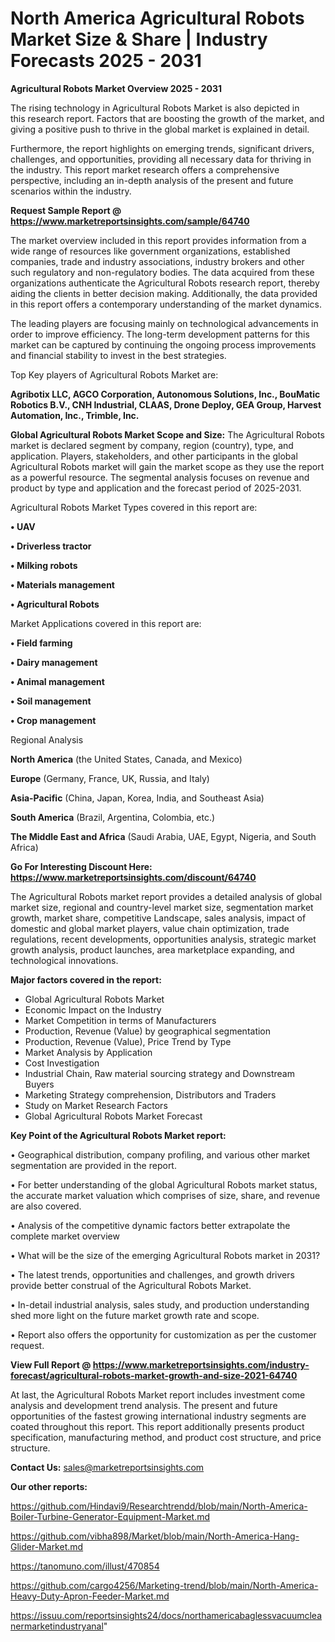 # North America Agricultural Robots Market Size & Share | Industry Forecasts 2025 - 2031

<Strong> Agricultural Robots Market Overview 2025 - 2031</strong>

The rising technology in Agricultural Robots Market is also depicted in this research report. Factors that are boosting the growth of the market, and giving a positive push to thrive in the global market is explained in detail.

Furthermore, the report highlights on emerging trends, significant drivers, challenges, and opportunities, providing all necessary data for thriving in the industry. This report market research offers a comprehensive perspective, including an in-depth analysis of the present and future scenarios within the industry.

<strong>Request Sample Report @ <a href=https://www.marketreportsinsights.com/sample/64740>https://www.marketreportsinsights.com/sample/64740</a></strong>

The market overview included in this report provides information from a wide range of resources like government organizations, established companies, trade and industry associations, industry brokers and other such regulatory and non-regulatory bodies. The data acquired from these organizations authenticate the Agricultural Robots research report, thereby aiding the clients in better decision making. Additionally, the data provided in this report offers a contemporary understanding of the market dynamics.

The leading players are focusing mainly on technological advancements in order to improve efficiency. The long-term development patterns for this market can be captured by continuing the ongoing process improvements and financial stability to invest in the best strategies.

Top Key players of Agricultural Robots Market are:

<strong>Agribotix LLC, AGCO Corporation, Autonomous Solutions, Inc., BouMatic Robotics B.V., CNH Industrial, CLAAS, Drone Deploy, GEA Group, Harvest Automation, Inc., Trimble, Inc.</strong>

<strong><b>Global Agricultural Robots Market Scope and Size:</b></strong>
The Agricultural Robots market is declared segment by company, region (country), type, and application. Players, stakeholders, and other participants in the global Agricultural Robots market will gain the market scope as they use the report as a powerful resource. The segmental analysis focuses on revenue and product by type and application and the forecast period of 2025-2031.

Agricultural Robots Market Types covered in this report are:

<strong>• UAV

• Driverless tractor

• Milking robots

• Materials management

• Agricultural Robots</strong>

Market Applications covered in this report are:

<strong>• Field farming

• Dairy management

• Animal management

• Soil management

• Crop management</strong> 

Regional Analysis

<strong>North America</strong> (the United States, Canada, and Mexico)

<strong>Europe</strong> (Germany, France, UK, Russia, and Italy)

<strong>Asia-Pacific</strong> (China, Japan, Korea, India, and Southeast Asia)

<strong>South America</strong> (Brazil, Argentina, Colombia, etc.)

<strong>The Middle East and Africa</strong> (Saudi Arabia, UAE, Egypt, Nigeria, and South Africa)

<strong>Go For Interesting Discount Here: <a href=https://www.marketreportsinsights.com/discount/64740>https://www.marketreportsinsights.com/discount/64740</a></strong>

The Agricultural Robots market report provides a detailed analysis of global market size, regional and country-level market size, segmentation market growth, market share, competitive Landscape, sales analysis, impact of domestic and global market players, value chain optimization, trade regulations, recent developments, opportunities analysis, strategic market growth analysis, product launches, area marketplace expanding, and technological innovations.

<strong><b>Major factors covered in the report:</b></strong>
<ul>
  <li>Global Agricultural Robots Market </li>
  <li>Economic Impact on the Industry</li>
  <li>Market Competition in terms of Manufacturers</li>
  <li>Production, Revenue (Value) by geographical segmentation</li>
  <li>Production, Revenue (Value), Price Trend by Type</li>
  <li>Market Analysis by Application</li>
  <li>Cost Investigation</li>
  <li>Industrial Chain, Raw material sourcing strategy and Downstream Buyers</li>
  <li>Marketing Strategy comprehension, Distributors and Traders</li>
  <li>Study on Market Research Factors</li>
  <li>Global Agricultural Robots Market Forecast</li>
</ul>

<strong><b>Key Point of the Agricultural Robots Market report:</b></strong>

• Geographical distribution, company profiling, and various other market segmentation are provided in the report.

• For better understanding of the global Agricultural Robots market status, the accurate market valuation which comprises of size, share, and revenue are also covered.

• Analysis of the competitive dynamic factors better extrapolate the complete market overview

• What will be the size of the emerging Agricultural Robots market in 2031?

• The latest trends, opportunities and challenges, and growth drivers provide better construal of the Agricultural Robots Market.

• In-detail industrial analysis, sales study, and production understanding shed more light on the future market growth rate and scope.

• Report also offers the opportunity for customization as per the customer request.

<strong><b>View Full Report @ <a href=https://www.marketreportsinsights.com/industry-forecast/agricultural-robots-market-growth-and-size-2021-64740>https://www.marketreportsinsights.com/industry-forecast/agricultural-robots-market-growth-and-size-2021-64740</a></b></strong>


At last, the Agricultural Robots Market report includes investment come analysis and development trend analysis. The present and future opportunities of the fastest growing international industry segments are coated throughout this report. This report additionally presents product specification, manufacturing method, and product cost structure, and price structure.

<strong>Contact Us:</strong>
sales@marketreportsinsights.com

<strong>Our other reports:</strong>

<a href=https://github.com/Hindavi9/Researchtrendd/blob/main/North-America-Boiler-Turbine-Generator-Equipment-Market.md>https://github.com/Hindavi9/Researchtrendd/blob/main/North-America-Boiler-Turbine-Generator-Equipment-Market.md</a>

<a href=https://github.com/vibha898/Market/blob/main/North-America-Hang-Glider-Market.md>https://github.com/vibha898/Market/blob/main/North-America-Hang-Glider-Market.md</a>

<a href=https://tanomuno.com/illust/470854>https://tanomuno.com/illust/470854</a>

<a href=https://github.com/cargo4256/Marketing-trend/blob/main/North-America-Heavy-Duty-Apron-Feeder-Market.md>https://github.com/cargo4256/Marketing-trend/blob/main/North-America-Heavy-Duty-Apron-Feeder-Market.md</a>

<a href=https://issuu.com/reportsinsights24/docs/northamericabaglessvacuumcleanermarketindustryanal>https://issuu.com/reportsinsights24/docs/northamericabaglessvacuumcleanermarketindustryanal</a>"
